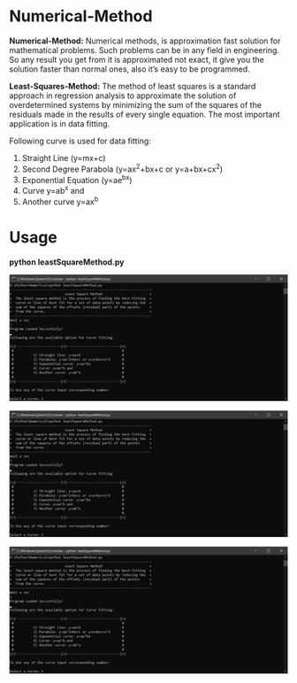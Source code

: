 # Numerical-Method

**Numerical-Method:** Numerical methods, is approximation fast solution for mathematical problems. Such problems can be in any field in engineering. So any result you get from it is approximated not exact, it give you the solution faster than normal ones, also it’s easy to be programmed.

**Least-Squares-Method:** The method of least squares is a standard approach in regression analysis to approximate the solution of overdetermined systems by minimizing the sum of the squares of the residuals made in the results of every single equation. The most important application is in data fitting.

Following curve is used for data fitting:
1. Straight Line (y=mx+c)
2. Second Degree Parabola (y=ax<sup>2</sup>+bx+c or y=a+bx+cx<sup>2</sup>)
3. Exponential Equation (y=ae<sup>bx</sup>)
4. Curve y=ab<sup>x</sup> and
5. Another curve y=ax<sup>b</sup>

# Usage
 
 **python leastSquareMethod.py**

![alt text][logo]

[logo]:https://github.com/MShawon/Numerical-Method/blob/master/Demo/welcomescreen.png "Welcome screen"

![alt text][logo]

[logo]:https://github.com/MShawon/Numerical-Method/blob/master/Demo/input.png "Input"

![alt text][logo]

[logo]:https://github.com/MShawon/Numerical-Method/blob/master/Demo/output.png "Result"
